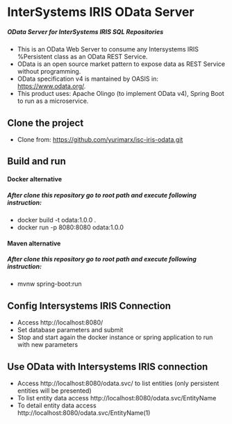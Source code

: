 # InterSystems IRIS OData Server
##### OData Server for InterSystems IRIS SQL Repositories


- This is an OData Web Server to consume any Intersystems IRIS %Persistent class as an OData REST Service.
- OData is an open source market pattern to expose data as REST Service without programming.
- OData specification v4 is mantained by OASIS in: https://www.odata.org/.
- This product uses: Apache Olingo (to implement OData v4), Spring Boot to run as a microservice.


## Clone the project
- Clone from: https://github.com/yurimarx/isc-iris-odata.git


## Build and run
#### Docker alternative
##### After clone this repository go to root path and execute following instruction:
- docker build -t odata:1.0.0 .
- docker run -p 8080:8080 odata:1.0.0

#### Maven alternative
##### After clone this repository go to root path and execute following instruction:
- mvnw spring-boot:run


## Config Intersystems IRIS Connection
- Access http://localhost:8080/
- Set database parameters and submit
- Stop and start again the docker instance or spring application to run with new parameters

## Use OData with Intersystems IRIS connection
- Access http://localhost:8080/odata.svc/ to list entities (only persistent entities will be presented)
- To list entity data access http://localhost:8080/odata.svc/EntityName
- To detail entity data access http://localhost:8080/odata.svc/EntityName(1)
